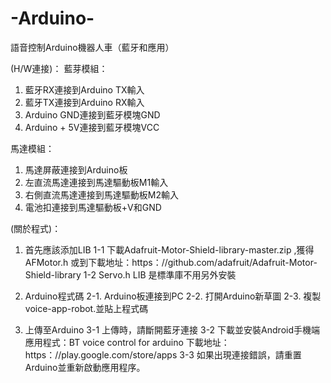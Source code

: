 # -Arduino-
語音控制Arduino機器人車（藍牙和應用）

(H/W連接)：
藍芽模組：
1. 藍牙RX連接到Arduino TX輸入
2. 藍牙TX連接到Arduino RX輸入
3. Arduino GND連接到藍牙模塊GND 
4. Arduino + 5V連接到藍牙模塊VCC

馬達模組：
1. 馬達屏蔽連接到Arduino板
2. 左直流馬達連接到馬達驅動板M1輸入
3. 右側直流馬達連接到馬達驅動板M2輸入
4. 電池扣連接到馬達驅動板+V和GND

(關於程式)：
1. 首先應該添加LIB
1-1 下載Adafruit-Motor-Shield-library-master.zip ,獲得AFMotor.h
或到下載地址：https：//github.com/adafruit/Adafruit-Motor-Shield-library
1-2 Servo.h LIB 是標準庫不用另外安裝

2. Arduino程式碼 
2-1. Arduino板連接到PC 
2-2. 打開Arduino新草圖
2-3. 複製voice-app-robot.並貼上程式碼 

3. 上傳至Arduino
3-1 上傳時，請斷開藍牙連接
3-2 下載並安裝Android手機端應用程式：BT voice control for arduino 
下載地址：https：//play.google.com/store/apps
3-3 如果出現連接錯誤，請重置Arduino並重新啟動應用程序。
